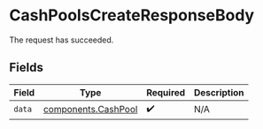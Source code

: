 # CashPoolsCreateResponseBody

The request has succeeded.


## Fields

| Field                                                      | Type                                                       | Required                                                   | Description                                                |
| ---------------------------------------------------------- | ---------------------------------------------------------- | ---------------------------------------------------------- | ---------------------------------------------------------- |
| `data`                                                     | [components.CashPool](../../models/components/cashpool.md) | :heavy_check_mark:                                         | N/A                                                        |